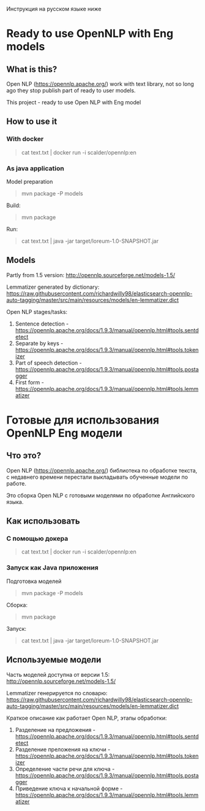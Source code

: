 Инструкция на русском языке ниже

# Ready to use OpenNLP with Eng models

## What is this?
Open NLP (https://opennlp.apache.org/) work with text library, 
not so long ago they stop publish part of ready to user models.

This project - ready to use Open NLP with Eng model

## How to use it
### With docker

> cat text.txt | docker run -i scalder/opennlp:en

### As java application

Model preparation
> mvn package -P models

Build:
> mvn package

Run:
> cat text.txt | java -jar target/loreum-1.0-SNAPSHOT.jar

## Models
Partly from 1.5 version:
http://opennlp.sourceforge.net/models-1.5/

Lemmatizer generated by dictionary:
https://raw.githubusercontent.com/richardwilly98/elasticsearch-opennlp-auto-tagging/master/src/main/resources/models/en-lemmatizer.dict

Open NLP stages/tasks:
1) Sentence detection - https://opennlp.apache.org/docs/1.9.3/manual/opennlp.html#tools.sentdetect
2) Separate by keys - https://opennlp.apache.org/docs/1.9.3/manual/opennlp.html#tools.tokenizer
3) Part of speech detection - https://opennlp.apache.org/docs/1.9.3/manual/opennlp.html#tools.postagger
4) First form - https://opennlp.apache.org/docs/1.9.3/manual/opennlp.html#tools.lemmatizer

# Готовые для использования OpenNLP Eng модели

## Что это?
Open NLP (https://opennlp.apache.org/) библиотека по обработке текста, с недавнего времени
перестали выкладывать обученные модели по работе. 

Это сборка Open NLP с готовыми моделями по обработке Английского языка.

## Как использовать

### С помощью докера

> cat text.txt | docker run -i scalder/opennlp:en

### Запуск как Java приложения

Подготовка моделей
> mvn package -P models

Сборка:
> mvn package

Запуск:
> cat text.txt | java -jar target/loreum-1.0-SNAPSHOT.jar

## Используемые модели
Часть моделей доступна от версии 1.5:
http://opennlp.sourceforge.net/models-1.5/

Lemmatizer генерируется по словарю:
https://raw.githubusercontent.com/richardwilly98/elasticsearch-opennlp-auto-tagging/master/src/main/resources/models/en-lemmatizer.dict

Краткое описание как работает Open NLP, этапы обработки:
1) Разделение на предложения - https://opennlp.apache.org/docs/1.9.3/manual/opennlp.html#tools.sentdetect
2) Разделение преложения на ключи - https://opennlp.apache.org/docs/1.9.3/manual/opennlp.html#tools.tokenizer
3) Определение части речи для ключа - https://opennlp.apache.org/docs/1.9.3/manual/opennlp.html#tools.postagger
4) Приведение ключа к начальной форме - https://opennlp.apache.org/docs/1.9.3/manual/opennlp.html#tools.lemmatizer